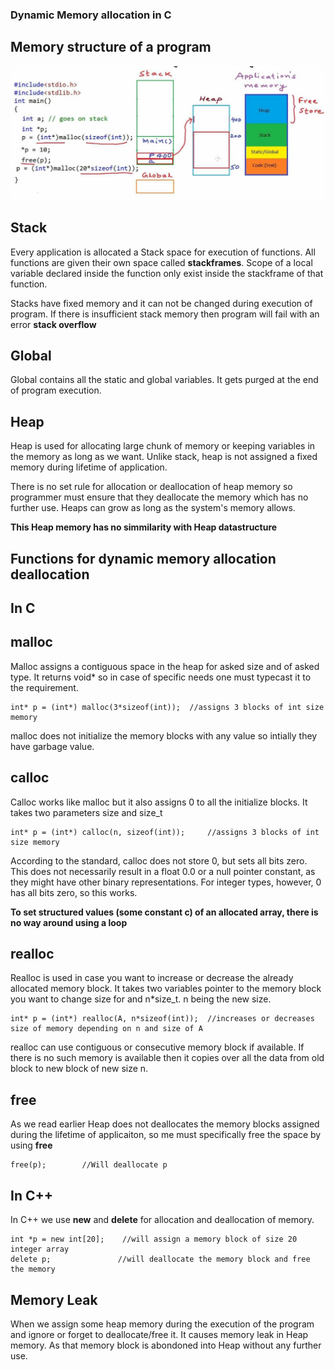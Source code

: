 ### Dynamic Memory allocation in C

## Memory structure of a program
![](memory-allo.png)

## Stack
Every application is allocated a Stack space for execution of functions. All functions are given their own space called **stackframes**. Scope of a local variable declared inside the function only exist inside the stackframe of that function.

Stacks have fixed memory and it can not be changed during execution of program. If there is insufficient stack memory then program will fail with an error **stack overflow**

## Global
Global contains all the static and global variables. It gets purged at the end of program execution.

## Heap
Heap is used for allocating large chunk of memory or keeping variables in the memory as long as we want. Unlike stack, heap is not assigned a fixed memory during lifetime of application.

There is no set rule for allocation or deallocation of heap memory so programmer must ensure that they deallocate the memory which has no further use. Heaps can grow as long as the system's memory allows.

**This Heap memory has no simmilarity with Heap datastructure**

## Functions for dynamic memory allocation deallocation

**In C**
-----------

## malloc
Malloc assigns a contiguous space in the heap for asked size and of asked type. It returns void* so in case of specific needs one must typecast it to the requirement.
```
int* p = (int*) malloc(3*sizeof(int)); 	//assigns 3 blocks of int size memory
```

malloc does not initialize the memory blocks with any value so intially they have garbage value.

## calloc
Calloc works like malloc but it also assigns 0 to all the initialize blocks. It takes two parameters size and size_t
```
int* p = (int*) calloc(n, sizeof(int)); 	//assigns 3 blocks of int size memory
```
According to the standard, calloc does not store 0, but sets all bits zero. This does not necessarily result in a float 0.0 or a null pointer constant, as they might have other binary representations. For integer types, however, 0 has all bits zero, so this works.

**To set structured values (some constant c) of an allocated array, there is no way around using a loop**

## realloc
Realloc is used in case you want to increase or decrease the already allocated memory block. It takes two variables pointer to the memory block you want to change size for and n*size_t. n being the new size.
```
int* p = (int*) realloc(A, n*sizeof(int)); 	//increases or decreases size of memory depending on n and size of A
```

realloc can use contiguous or consecutive memory block if available. If there is no such memory is available then it copies over all the data from old block to new block of new size n.

## free
As we read earlier Heap does not deallocates the memory blocks assigned during the lifetime of applicaiton, so me must specifically free the space by using **free**

```
free(p);		//Will deallocate p 
```

**In C++**
-----------
In C++ we use **new** and **delete** for allocation and deallocation of memory.
```
int *p = new int[20];    //will assign a memory block of size 20 integer array
delete p;               //will deallocate the memory block and free the memory
```

## Memory Leak
When we assign some heap memory during the execution of the program and ignore or forget to deallocate/free it. It causes memory leak in Heap memory. As that memory block is abondoned into Heap without any further use. 
